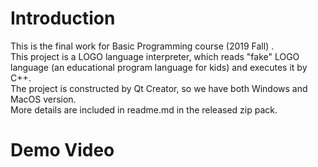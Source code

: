 # Introduction
This is the final work for Basic Programming course (2019 Fall) .  
This project is a LOGO language interpreter, which reads "fake" LOGO language (an educational program language for kids) and executes it by C++.  
The project is constructed by Qt Creator, so we have both Windows and MacOS version.  
More details are included in readme.md in the released zip pack.  
# Demo Video

